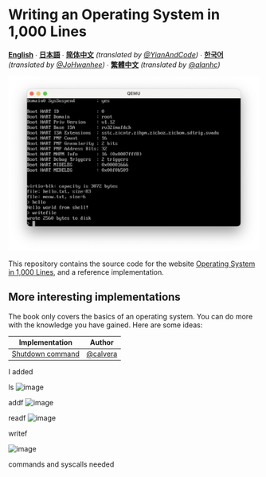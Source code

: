 # Writing an Operating System in 1,000 Lines

**[English](https://1000os.seiya.me/en)** ∙ **[日本語](https://1000os.seiya.me/ja/)** ∙ **[简体中文](https://1000os.seiya.me/zh/)** *(translated by [@YianAndCode](https://github.com/YianAndCode))* ∙ **[한국어](https://1000os.seiya.me/ko/)** *(translated by [@JoHwanhee](https://github.com/JoHwanhee))* ∙ **[繁體中文](https://1000os.seiya.me/tw/)** *(translated by [@alanhc](https://github.com/alanhc))*

![Operating System in 1,000 Lines](./screenshot.png)

This repository contains the source code for the website [Operating System in 1,000 Lines](https://1000os.seiya.me/), and a reference implementation.

## More interesting implementations

The book only covers the basics of an operating system. You can do more with the knowledge you have gained. Here are some ideas:

| Implementation | Author |
| --- | --- |
| [Shutdown command](https://github.com/nuta/operating-system-in-1000-lines/pull/59/files) | [@calvera](https://github.com/calvera) |



I added 

ls
<img width="245" height="77" alt="image" src="https://github.com/user-attachments/assets/6a50e883-1f3f-4b1a-88b5-46b9425ccdfe" />


addf <filename> 
<img width="374" height="154" alt="image" src="https://github.com/user-attachments/assets/3d8d4639-7b52-42a5-9559-c6f9a25c8c5d" />

readf <filename>
<img width="183" height="36" alt="image" src="https://github.com/user-attachments/assets/4e41c32f-9ec9-45f3-97eb-897c8e7da24c" />

writef <filename>

<img width="625" height="96" alt="image" src="https://github.com/user-attachments/assets/6e39a042-eb15-4c7a-b382-bda5d4d7a884" />






commands and syscalls needed

